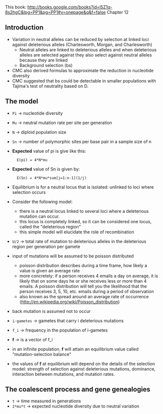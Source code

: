 This book: http://books.google.com/books?id=l5Z1q-8s2hgC&lpg=PP1&pg=PP1#v=onepage&q&f=false Chapter 12
## Introduction
- Variation in neutral alleles can be reduced by selection at linked loci against deleterious alleles (Charlesworth, Morgan, and Charlesworth)
    - Neutral alleles are linked to deleterious alleles and when deleterious alleles are selected against they also select against neutral alleles because they are linked
    - Background selection (bs)
- CMC also derived formulas to approximate the reduction in nucleotide diversity
- CMC suggested that bs could be detectable in smaller populations with Tajima's test of neutrality based on D.  

## The model
- `Pi` -> nucleotide diversity
- `Mu` -> neutral mutation rate per site per generation
- `N` -> diploid population size
- `Sn` -> number of polymorphic sites per base pair in a sample size of n
- **Expected** value of pi is give like this:

        E(pi) = 4*N*mu
    
- **Expected** value of Sn is given by:
    
        E(Sn) = 4*N*mu*sum[j=1:n-1](1/j)
    
- Equilibrium is for a neutral locus that is isolated: unlinked to loci where selection occurs
- Consider the following model:
    - there is a neutral locus linked to several loci where a deleterious mutation can occur.
    - this locus is completely linked, so it can be considered one locus, called the "deleterious region"
    - this simple model will elucidate the role of recombination
- `U/2` -> total rate of mutation to deleterious alleles in the deleterious region per generation per gamete
- input of mutations will be assumed to be poisson distributed
    - poisson distribution describes during a time frame, how likely a value is given an average rate
    - more concretely: if a person receives 4 emails a day on average, it is likely that on some days he or she receives less or more than 4 emails. A poisson distribution will tell you the likelihood that the person receives 3, 5, 10, etc. emails during a period of observation
    - also known as the spread around an average rate of occurrence (http://en.wikipedia.org/wiki/Poisson_distribution)
- back mutation is assumed not to occur
- `i-gametes` -> gametes that carry i deleterious mutations
- `f_i` -> frequency in the population of i-gametes
- **f** -> is a vector of f_i

- in an infinite population, **f** will attain an equilibrium value called "mutation-selection balance"
- the values of **f** at equilibrium will depend on the details of the selection model: strength of selection against deleterious mutations, dominance, interaction between mutations, and mutation rates. 

## The coalescent process and gene genealogies
- `t` -> time measured in generations
- `2*mu*t` -> expected nucleotide diversity due to neutral variation